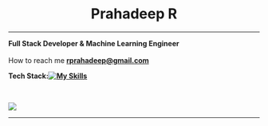 <h1 style="text-align:center;">Prahadeep R</h1>


<hr>

**Full Stack Developer & Machine Learning Engineer**<br>
<br>How to reach me **rprahadeep@gmail.com**<br>


**Tech Stack:[![My Skills](https://skillicons.dev/icons?i=html,css,py,java,js,ts,aws,spring,react,redux,nextjs,nodejs,express,mongodb,postgres,redis,docker,kubernetes,tensorflow)](https://skillicons.dev)**<br>

<br>



![](https://github-readme-stats.vercel.app/api/top-langs/?username=rprahadeep&theme=react&hide_border=false&include_all_commits=false&count_private=false&layout=compact)

---


